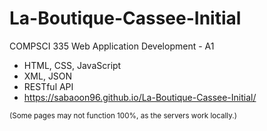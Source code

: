 # La-Boutique-Cassee-Initial
COMPSCI 335 Web Application Development - A1

- HTML, CSS, JavaScript
- XML, JSON
- RESTful API
- https://sabaoon96.github.io/La-Boutique-Cassee-Initial/

<sup>(Some pages may not function 100%, as the servers work locally.)</sup>

